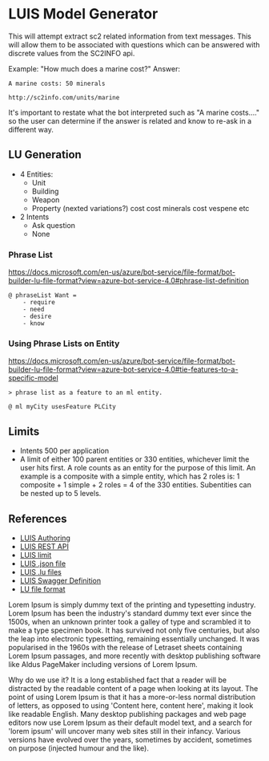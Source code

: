 # LUIS Model Generator

This will attempt extract sc2 related information from text messages. This will allow them to be associated with questions which can be answered with discrete values from the SC2INFO api.

Example: "How much does a marine cost?"
Answer: 

```
A marine costs: 50 minerals

http://sc2info.com/units/marine
```

It's important to restate what the bot interpreted such as "A marine costs...." so the user can determine if the answer is related and know to re-ask in a different way.

## LU Generation

- 4 Entities:
    - Unit
    - Building
    - Weapon
    - Property (nexted variations?)
        cost
            cost minerals
            cost vespene
        etc
- 2 Intents
    - Ask question
    - None

### Phrase List

https://docs.microsoft.com/en-us/azure/bot-service/file-format/bot-builder-lu-file-format?view=azure-bot-service-4.0#phrase-list-definition

```
@ phraseList Want =
    - require
	- need
	- desire
	- know
```

### Using Phrase Lists on Entity

https://docs.microsoft.com/en-us/azure/bot-service/file-format/bot-builder-lu-file-format?view=azure-bot-service-4.0#tie-features-to-a-specific-model

```
> phrase list as a feature to an ml entity.

@ ml myCity usesFeature PLCity
```

## Limits

- Intents	500 per application
- A limit of either 100 parent entities or 330 entities, whichever limit the user hits first. A role counts as an entity for the purpose of this limit. An example is a composite with a simple entity, which has 2 roles is: 1 composite + 1 simple + 2 roles = 4 of the 330 entities.
Subentities can be nested up to 5 levels.

## References

- [LUIS Authoring](https://www.npmjs.com/package/@azure/cognitiveservices-luis-authoring)
- [LUIS REST API](https://westeurope.dev.cognitive.microsoft.com/docs/services/luis-programmatic-apis-v3-0-preview/operations/5890b47c39e2bb052c5b9c31)
- [LUIS limit](https://docs.microsoft.com/en-us/azure/cognitive-services/luis/luis-limits)
- [LUIS .json file](./sc2info-bot.json)
- [LUIS .lu files](./sc2info-bot.lu)
- [LUIS Swagger Definition](https://westus.dev.cognitive.microsoft.com/docs/services/luis-programmatic-apis-v3-0-preview/export?DocumentFormat=Swagger&ApiName=LUIS%20Programmatic%20APIs%20v3.0-preview)
- [LU file format](https://docs.microsoft.com/en-us/azure/bot-service/file-format/bot-builder-lu-file-format?view=azure-bot-service-4.0)

Lorem Ipsum is simply dummy text of the printing and typesetting industry. Lorem Ipsum has been the industry's standard dummy text ever since the 1500s, when an unknown printer took a galley of type and scrambled it to make a type specimen book. It has survived not only five centuries, but also the leap into electronic typesetting, remaining essentially unchanged. It was popularised in the 1960s with the release of Letraset sheets containing Lorem Ipsum passages, and more recently with desktop publishing software like Aldus PageMaker including versions of Lorem Ipsum.

Why do we use it?
It is a long established fact that a reader will be distracted by the readable content of a page when looking at its layout. The point of using Lorem Ipsum is that it has a more-or-less normal distribution of letters, as opposed to using 'Content here, content here', making it look like readable English. Many desktop publishing packages and web page editors now use Lorem Ipsum as their default model text, and a search for 'lorem ipsum' will uncover many web sites still in their infancy. Various versions have evolved over the years, sometimes by accident, sometimes on purpose (injected humour and the like).

